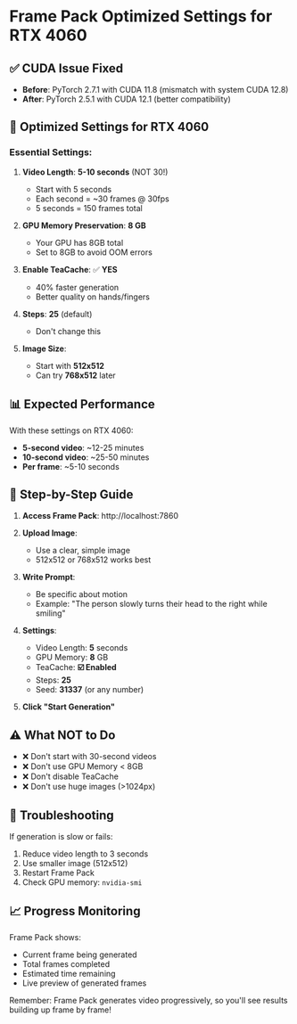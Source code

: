 # Frame Pack Optimized Settings for RTX 4060

## ✅ CUDA Issue Fixed
- **Before**: PyTorch 2.7.1 with CUDA 11.8 (mismatch with system CUDA 12.8)
- **After**: PyTorch 2.5.1 with CUDA 12.1 (better compatibility)

## 🚀 Optimized Settings for RTX 4060

### Essential Settings:
1. **Video Length**: **5-10 seconds** (NOT 30!)
   - Start with 5 seconds
   - Each second = ~30 frames @ 30fps
   - 5 seconds = 150 frames total

2. **GPU Memory Preservation**: **8 GB**
   - Your GPU has 8GB total
   - Set to 8GB to avoid OOM errors

3. **Enable TeaCache**: ✅ **YES**
   - 40% faster generation
   - Better quality on hands/fingers

4. **Steps**: **25** (default)
   - Don't change this

5. **Image Size**: 
   - Start with **512x512**
   - Can try **768x512** later

## 📊 Expected Performance

With these settings on RTX 4060:
- **5-second video**: ~12-25 minutes
- **10-second video**: ~25-50 minutes
- **Per frame**: ~5-10 seconds

## 🎯 Step-by-Step Guide

1. **Access Frame Pack**: http://localhost:7860

2. **Upload Image**:
   - Use a clear, simple image
   - 512x512 or 768x512 works best

3. **Write Prompt**:
   - Be specific about motion
   - Example: "The person slowly turns their head to the right while smiling"

4. **Settings**:
   - Video Length: **5** seconds
   - GPU Memory: **8** GB
   - TeaCache: **☑️ Enabled**
   - Steps: **25**
   - Seed: **31337** (or any number)

5. **Click "Start Generation"**

## ⚠️ What NOT to Do

- ❌ Don't start with 30-second videos
- ❌ Don't use GPU Memory < 8GB
- ❌ Don't disable TeaCache
- ❌ Don't use huge images (>1024px)

## 🔧 Troubleshooting

If generation is slow or fails:
1. Reduce video length to 3 seconds
2. Use smaller image (512x512)
3. Restart Frame Pack
4. Check GPU memory: `nvidia-smi`

## 📈 Progress Monitoring

Frame Pack shows:
- Current frame being generated
- Total frames completed
- Estimated time remaining
- Live preview of generated frames

Remember: Frame Pack generates video progressively, so you'll see results building up frame by frame!